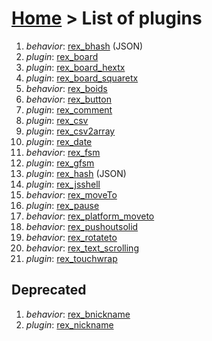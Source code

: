 # [Home](index.html) > List of plugins

1. *behavior*: [rex_bhash](rex_bhash.html)  (JSON)
2. *plugin*: [rex_board](rex_board.html)
3. *plugin*: [rex_board_hextx](rex_board_hextx.html)
4. *plugin*: [rex_board_squaretx](rex_board_squaretx.html)
5. *behavior*: [rex_boids](rex_boids.html)
6. *behavior*: [rex_button](rex_button.html)
7. *plugin*: [rex_comment](rex_comment.html)
8. *plugin*: [rex_csv](rex_csv.html)
9. *plugin*: [rex_csv2array](rex_csv2array.html)
10. *plugin*: [rex_date](rex_date.html)
11. *behavior*: [rex_fsm](rex_fsm.html)
12. *plugin*: [rex_gfsm](rex_gfsm.html)
13. *plugin*: [rex_hash](rex_hash.html)  (JSON)
14. *plugin*: [rex_jsshell](rex_jsshell.html)
15. *behavior*: [rex_moveTo](rex_moveto.html)
16. *plugin*: [rex_pause](rex_pause.html)
17. *behavior*: [rex_platform_moveto](rex_platform_moveto.html)
18. *behavior*: [rex_pushoutsolid](rex_pushoutsolid.html)
19. *behavior*: [rex_rotateto](rex_rotateto.html)
20. *behavior*: [rex_text_scrolling](rex_text_scrolling.html)
21. *plugin*: [rex_touchwrap](rex_touchwrap.html)


## Deprecated

1. *behavior*: [rex_bnickname](rex_bnickname.html)
2. *plugin*: [rex_nickname](rex_nickname.html)